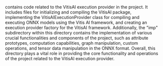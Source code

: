 contains code related to the VitisAI execution provider in the project. It includes files for initializing and compiling the VitisAI package, implementing the VitisAIExecutionProvider class for compiling and executing ONNX models using the Vitis AI framework, and creating an execution provider factory for the VitisAI framework. Additionally, the "imp" subdirectory within this directory contains the implementation of various crucial functionalities and components of the project, such as attribute prototypes, computation capabilities, graph manipulation, custom operations, and tensor data manipulation in the ONNX format. Overall, this directory plays a vital role in providing the core functionality and operations of the project related to the VitisAI execution provider.